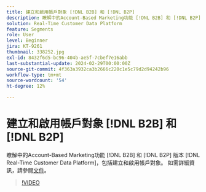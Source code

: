 ```yaml
---
title: 建立和啟用帳戶對象 [!DNL B2B] 和 [!DNL B2P]
description: 瞭解中的Account-Based Marketing功能 [!DNL B2B] 和 [!DNL B2P] 版本 [!DNL Real-Time Customer Data Platform]，包括建立和啟用帳戶對象。
solution: Real-Time Customer Data Platform
feature: Segments
role: User
level: Beginner
jira: KT-9261
thumbnail: 338252.jpg
exl-id: 8432f6d5-bc96-404b-ae5f-7cbef7e16abb
last-substantial-update: 2024-02-29T00:00:00Z
source-git-commit: 4f363a3932ca3b2666c220c1e5c79d2d94242b96
workflow-type: tm+mt
source-wordcount: '54'
ht-degree: 12%

---
```


# 建立和啟用帳戶對象 [!DNL B2B] 和 [!DNL B2P]

瞭解中的Account-Based Marketing功能 [!DNL B2B] 和 [!DNL B2P] 版本 [!DNL Real-Time Customer Data Platform]，包括建立和啟用帳戶對象。 如需詳細資訊，請參閱[文件](https://experienceleague.adobe.com/docs/experience-platform/segmentation/ui/account-audiences.html)。

>[!VIDEO](https://video.tv.adobe.com/v/338252?learn=on)

